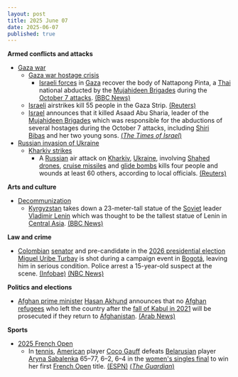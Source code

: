 ```yaml
---
layout: post
title: 2025 June 07
date: 2025-06-07
published: true
---
```



**Armed conflicts and attacks**

* [Gaza war](https://en.wikipedia.org/wiki/Gaza_war "Gaza war")
  + [Gaza war hostage crisis](https://en.wikipedia.org/wiki/Gaza_war_hostage_crisis "Gaza war hostage crisis")
    - [Israeli forces](https://en.wikipedia.org/wiki/Israel_Defense_Forces "Israel Defense Forces") in [Gaza](https://en.wikipedia.org/wiki/Gaza_Strip "Gaza Strip") recover the body of Nattapong Pinta, a [Thai](https://en.wikipedia.org/wiki/Thailand "Thailand") national abducted by the [Mujahideen Brigades](https://en.wikipedia.org/wiki/Mujahideen_Brigades "Mujahideen Brigades") during the [October 7 attacks](https://en.wikipedia.org/wiki/October_7_attacks "October 7 attacks"). [(BBC News)](https://www.bbc.com/news/articles/cev4l7kxdllo)
  + [Israeli](https://en.wikipedia.org/wiki/Israel "Israel") airstrikes kill 55 people in the Gaza Strip. [(Reuters)](https://www.reuters.com/world/asia-pacific/israeli-military-retrieves-body-thai-hostage-gaza-defence-minister-says-2025-06-07/)
  + [Israel](https://en.wikipedia.org/wiki/Israel "Israel") announces that it killed Asaad Abu Sharia, leader of the [Mujahideen Brigades](https://en.wikipedia.org/wiki/Mujahideen_Brigades "Mujahideen Brigades") which was responsible for the abductions of several hostages during the October 7 attacks, including [Shiri Bibas](https://en.wikipedia.org/wiki/Kidnapping_and_killing_of_the_Bibas_family "Kidnapping and killing of the Bibas family") and her two young sons. [(*The Times of Israel*)](https://www.timesofisrael.com/heads-of-terror-group-that-abducted-and-murdered-bibas-family-killed-by-idf/)
* [Russian invasion of Ukraine](https://en.wikipedia.org/wiki/Russian_invasion_of_Ukraine "Russian invasion of Ukraine")
  + [Kharkiv strikes](https://en.wikipedia.org/wiki/Kharkiv_strikes_%282022%E2%80%93present%29 "Kharkiv strikes (2022–present)")
    - A [Russian](https://en.wikipedia.org/wiki/Russian_Armed_Forces "Russian Armed Forces") air attack on [Kharkiv](https://en.wikipedia.org/wiki/Kharkiv "Kharkiv"), [Ukraine](https://en.wikipedia.org/wiki/Ukraine "Ukraine"), involving [Shahed drones](https://en.wikipedia.org/wiki/Shahed_drones "Shahed drones"), [cruise missiles](https://en.wikipedia.org/wiki/Cruise_missile "Cruise missile") and [glide bombs](https://en.wikipedia.org/wiki/Glide_bomb "Glide bomb") kills four people and wounds at least 60 others, according to local officials. [(Reuters)](https://www.reuters.com/world/europe/russian-attack-ukraines-kharkiv-kills-three-wounds-22-mayor-says-2025-06-07/)

**Arts and culture**

* [Decommunization](https://en.wikipedia.org/wiki/Decommunization "Decommunization")
  + [Kyrgyzstan](https://en.wikipedia.org/wiki/Kyrgyzstan "Kyrgyzstan") takes down a 23-meter-tall statue of the [Soviet](https://en.wikipedia.org/wiki/Soviet_Union "Soviet Union") leader [Vladimir Lenin](https://en.wikipedia.org/wiki/Vladimir_Lenin "Vladimir Lenin") which was thought to be the tallest statue of Lenin in [Central Asia](https://en.wikipedia.org/wiki/Central_Asia "Central Asia"). [(BBC News)](https://www.bbc.com/news/articles/c201yy6gknpo)

**Law and crime**

* [Colombian](https://en.wikipedia.org/wiki/Colombia "Colombia") [senator](https://en.wikipedia.org/wiki/Senate_of_Colombia "Senate of Colombia") and pre-candidate in the [2026 presidential election](https://en.wikipedia.org/wiki/2026_Colombian_presidential_election "2026 Colombian presidential election") [Miguel Uribe Turbay](https://en.wikipedia.org/wiki/Miguel_Uribe_Turbay "Miguel Uribe Turbay") is shot during a campaign event in [Bogotá](https://en.wikipedia.org/wiki/Bogot%C3%A1 "Bogotá"), leaving him in serious condition. Police arrest a 15-year-old suspect at the scene. [(Infobae)](https://www.infobae.com/colombia/2025/06/07/atentado-miguel-uribe-turbay-capturaron-dos-presuntos-implicados-en-el-atentado-contra-el-precandidato-presidencial/) [(NBC News)](https://www.nbcnews.com/world/south-america/miguel-uribe-leader-colombian-right-opposition-shot-bogota-rcna211674)

**Politics and elections**

* [Afghan prime minister](https://en.wikipedia.org/wiki/Prime_Minister_of_Afghanistan "Prime Minister of Afghanistan") [Hasan Akhund](https://en.wikipedia.org/wiki/Hasan_Akhund "Hasan Akhund") announces that no [Afghan refugees](https://en.wikipedia.org/wiki/Afghan_refugees "Afghan refugees") who left the country after the [fall of Kabul in 2021](https://en.wikipedia.org/wiki/Fall_of_Kabul_%282021%29 "Fall of Kabul (2021)") will be prosecuted if they return to [Afghanistan](https://en.wikipedia.org/wiki/Afghanistan "Afghanistan"). [(Arab News)](https://www.arabnews.com/node/2603723/world)

**Sports**

* [2025 French Open](https://en.wikipedia.org/wiki/2025_French_Open "2025 French Open")
  + In [tennis](https://en.wikipedia.org/wiki/Tennis "Tennis"), [American](https://en.wikipedia.org/wiki/Tennis_in_the_United_States "Tennis in the United States") player [Coco Gauff](https://en.wikipedia.org/wiki/Coco_Gauff "Coco Gauff") defeats [Belarusian](https://en.wikipedia.org/wiki/Belarus "Belarus") player [Aryna Sabalenka](https://en.wikipedia.org/wiki/Aryna_Sabalenka "Aryna Sabalenka") 65–77, 6–2, 6–4 in the [women's singles final](https://en.wikipedia.org/wiki/2025_French_Open_%E2%80%93_Women%27s_singles "2025 French Open – Women's singles") to win her first [French Open](https://en.wikipedia.org/wiki/French_Open "French Open") title. [(ESPN)](https://www.espn.com/tennis/story/_/id/45470027/coco-gauff-tops-aryna-sabalenka-3-sets-win-french-open) [(*The Guardian*)](https://www.theguardian.com/sport/live/2025/jun/07/aryna-sabalenka-v-coco-gauff-french-open-2025-womens-singles-final-live)
